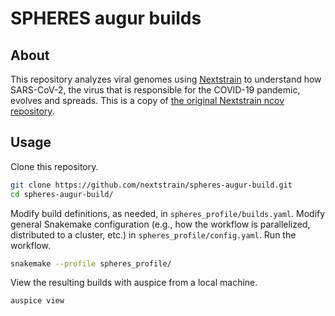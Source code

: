 # SPHERES augur builds

## About

This repository analyzes viral genomes using [Nextstrain](https://nextstrain.org) to understand how SARS-CoV-2, the virus that is responsible for the COVID-19 pandemic, evolves and spreads.
This is a copy of [the original Nextstrain ncov repository](https://github.com/nextstrain/ncov/).

## Usage

Clone this repository.

```bash
git clone https://github.com/nextstrain/spheres-augur-build.git
cd spheres-augur-build/
```

Modify build definitions, as needed, in `spheres_profile/builds.yaml`.
Modify general Snakemake configuration (e.g., how the workflow is parallelized, distributed to a cluster, etc.) in `spheres_profile/config.yaml`.
Run the workflow.

```bash
snakemake --profile spheres_profile/
```

View the resulting builds with auspice from a local machine.

```bash
auspice view
```
